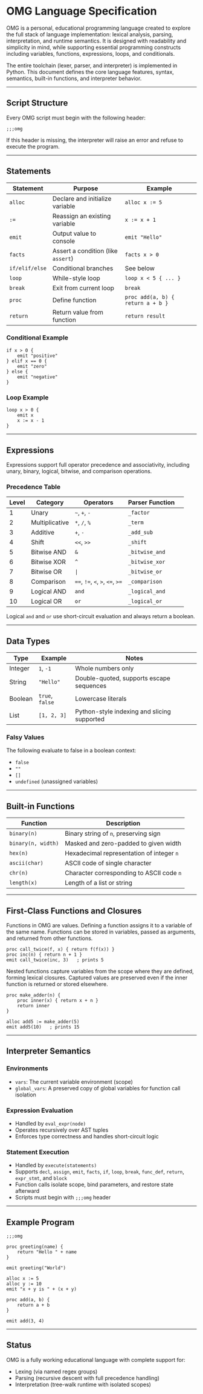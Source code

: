 # OMG Language Specification

OMG is a personal, educational programming language created to explore the full stack of language implementation: lexical analysis, parsing, interpretation, and runtime semantics. It is designed with readability and simplicity in mind, while supporting essential programming constructs including variables, functions, expressions, loops, and conditionals.

The entire toolchain (lexer, parser, and interpreter) is implemented in Python. This document defines the core language features, syntax, semantics, built-in functions, and interpreter behavior.

---

## Script Structure

Every OMG script must begin with the following header:

```omg
;;;omg
```

If this header is missing, the interpreter will raise an error and refuse to execute the program.

---

## Statements

| Statement      | Purpose                            | Example                           |
| -------------- | ---------------------------------- | --------------------------------- |
| `alloc`        | Declare and initialize variable    | `alloc x := 5`                    |
| `:=`           | Reassign an existing variable      | `x := x + 1`                      |
| `emit`         | Output value to console            | `emit "Hello"`                    |
| `facts`        | Assert a condition (like `assert`) | `facts x > 0`                     |
| `if/elif/else` | Conditional branches               | See below                         |
| `loop`         | While-style loop                   | `loop x < 5 { ... }`              |
| `break`        | Exit from current loop             | `break`                           |
| `proc`         | Define function                    | `proc add(a, b) { return a + b }` |
| `return`       | Return value from function         | `return result`                   |

### Conditional Example

```omg
if x > 0 {
    emit "positive"
} elif x == 0 {
    emit "zero"
} else {
    emit "negative"
}
```

### Loop Example

```omg
loop x > 0 {
    emit x
    x := x - 1
}
```

---

## Expressions

Expressions support full operator precedence and associativity, including unary, binary, logical, bitwise, and comparison operations.

### Precedence Table

| Level | Category       | Operators                        | Parser Function |   |
| ----- | -------------- | -------------------------------- | --------------- | - |
| 1     | Unary          | `~`, `+`, `-`                    | `_factor`       |   |
| 2     | Multiplicative | `*`, `/`, `%`                    | `_term`         |   |
| 3     | Additive       | `+`, `-`                         | `_add_sub`      |   |
| 4     | Shift          | `<<`, `>>`                       | `_shift`        |   |
| 5     | Bitwise AND    | `&`                              | `_bitwise_and`  |   |
| 6     | Bitwise XOR    | `^`                              | `_bitwise_xor`  |   |
| 7     | Bitwise OR             | `\|`                               | `_bitwise_or`   |   |
| 8     | Comparison     | `==`, `!=`, `<`, `>`, `<=`, `>=` | `_comparison`   |   |
| 9     | Logical AND    | `and`                            | `_logical_and`  |   |
| 10    | Logical OR     | `or`                             | `_logical_or`   |   |

Logical `and` and `or` use short-circuit evaluation and always return a boolean.

---

## Data Types

| Type    | Example         | Notes                                       |
| ------- | --------------- | ------------------------------------------- |
| Integer | `1`, `-1`       | Whole numbers only                          |
| String  | `"Hello"`       | Double-quoted, supports escape sequences    |
| Boolean | `true`, `false` | Lowercase literals                          |
| List    | `[1, 2, 3]`     | Python-style indexing and slicing supported |

### Falsy Values

The following evaluate to false in a boolean context:

* `false`
* `""`
* `[]`
* `undefined` (unassigned variables)

---

## Built-in Functions

| Function           | Description                               |
| ------------------ | ----------------------------------------- |
| `binary(n)`        | Binary string of `n`, preserving sign     |
| `binary(n, width)` | Masked and zero-padded to given width     |
| `hex(n)`           | Hexadecimal representation of integer `n` |
| `ascii(char)`      | ASCII code of single character            |
| `chr(n)`           | Character corresponding to ASCII code `n` |
| `length(x)`        | Length of a list or string                |

---

## First-Class Functions and Closures

Functions in OMG are values. Defining a function assigns it to a
variable of the same name. Functions can be stored in variables, passed
as arguments, and returned from other functions.

```omg
proc call_twice(f, x) { return f(f(x)) }
proc inc(n) { return n + 1 }
emit call_twice(inc, 3)   ; prints 5
```

Nested functions capture variables from the scope where they are
defined, forming lexical closures. Captured values are preserved even if
the inner function is returned or stored elsewhere.

```omg
proc make_adder(n) {
    proc inner(x) { return x + n }
    return inner
}

alloc add5 := make_adder(5)
emit add5(10)   ; prints 15
```

---

## Interpreter Semantics

### Environments

* `vars`: The current variable environment (scope)
* `global_vars`: A preserved copy of global variables for function call isolation

### Expression Evaluation

* Handled by `eval_expr(node)`
* Operates recursively over AST tuples
* Enforces type correctness and handles short-circuit logic

### Statement Execution

* Handled by `execute(statements)`
* Supports `decl`, `assign`, `emit`, `facts`, `if`, `loop`, `break`, `func_def`, `return`, `expr_stmt`, and `block`
* Function calls isolate scope, bind parameters, and restore state afterward
* Scripts must begin with `;;;omg` header

---

## Example Program

```omg
;;;omg

proc greeting(name) {
    return "Hello " + name
}

emit greeting("World")

alloc x := 5
alloc y := 10
emit "x + y is " + (x + y)

proc add(a, b) {
    return a + b
}

emit add(3, 4)
```

---

## Status

OMG is a fully working educational language with complete support for:

* Lexing (via named regex groups)
* Parsing (recursive descent with full precedence handling)
* Interpretation (tree-walk runtime with isolated scopes)
